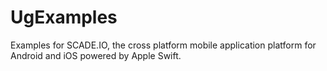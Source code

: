 # UgExamples
Examples for SCADE.IO, the cross platform mobile application platform for Android and iOS powered by Apple Swift.
